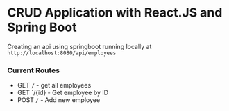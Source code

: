 # CRUD Application with React.JS and Spring Boot

Creating an api using springboot running locally at `http://localhost:8080/api/employees` 

### Current Routes

- GET `/` - get all employees
- GET `/{id} - Get employee by ID
- POST `/` - Add new employee

